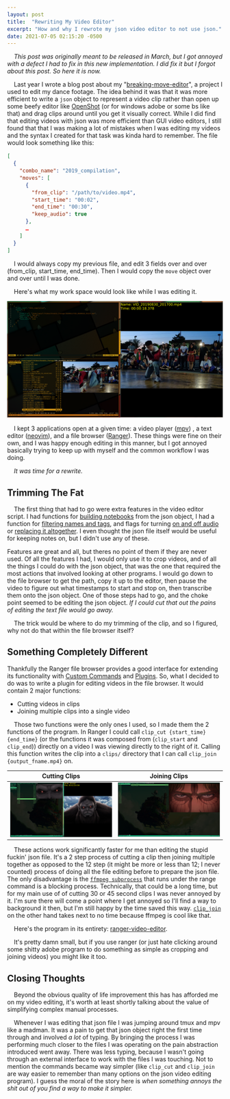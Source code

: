 ```yaml
---
layout: post
title:  "Rewriting My Video Editor"
excerpt: "How and why I rewrote my json video editor to not use json."
date: 2021-07-05 02:15:20 -0500
---
```


&nbsp;&nbsp;&nbsp;&nbsp;_This post was originally meant to be released in March, but I got annoyed with a defect I had to fix in this new implementation.
 I did fix it but I forgot about this post. So here it is now._

&nbsp;&nbsp;&nbsp;&nbsp;Last year I wrote a blog post about my "[breaking-move-editor](https://gitlab.com/Ragnyll/breaking_move_editor)", a project I used to edit my dance footage.
 The idea behind it was that it was more efficient to write a `json` object to represent a video clip rather than open up some beefy editor like [OpenShot](https://www.openshot.org/) (or for windows adobe or some bs like that) and drag clips around until you get it visually correct.
 While I did find that editing videos with json was more efficient than GUI video editors, I still found that that I was making a lot of mistakes when I was editing my videos and the syntax I created for that task was kinda hard to remember.
 The file would look something like this:

```json
[
  {
    "combo_name": "2019_compilation",
    "moves": [
      {
        "from_clip": "/path/to/video.mp4",
        "start_time": "00:02",
        "end_time": "00:30",
        "keep_audio": true
      },
      …
    ]
  }
]
```

&nbsp;&nbsp;&nbsp;&nbsp;I would always copy my previous file, and edit 3 fields over and over (from_clip, start_time, end_time).
 Then I would copy the `move` object over and over until I was done.

&nbsp;&nbsp;&nbsp;&nbsp;Here's what my work space would look like while I was editing it.

![old_workflow](/assets/2021-03-06-rewriting-my-video-editor/old_workflow.png)

&nbsp;&nbsp;&nbsp;&nbsp;I kept 3 applications open at a given time: a video player ([mpv](https://mpv.io/installation/)) , a text editor ([neovim](https://neovim.io/)), and a file browser ([Ranger](https://github.com/ranger/ranger)).
 These things were fine on their own, and I was happy enough editing in this manner, but I got annoyed basically trying to keep up with myself and the common workflow I was doing.

&nbsp;&nbsp;&nbsp;&nbsp;_It was time for a rewrite._

## Trimming The Fat
&nbsp;&nbsp;&nbsp;&nbsp;The first thing that had to go were extra features in the video editor script.
 I had functions for [building notebooks](https://gitlab.com/Ragnyll/breaking_move_editor/-/blob/3b9dccc4c8e8883126237420ebd4aef14d57ac8e/source/move_vid_builder.py#L130) from the json object, I had a function for [filtering names and tags](https://gitlab.com/Ragnyll/breaking_move_editor/-/blob/3b9dccc4c8e8883126237420ebd4aef14d57ac8e/source/move_vid_builder.py#L152), and flags for turning [on and off audio](https://gitlab.com/Ragnyll/breaking_move_editor/-/blob/3b9dccc4c8e8883126237420ebd4aef14d57ac8e/source/move_vid_builder.py#L34) or [replacing it altogether](https://gitlab.com/Ragnyll/breaking_move_editor/-/blob/3b9dccc4c8e8883126237420ebd4aef14d57ac8e/source/move_vid_builder.py#L80).
 I even thought the json file itself would be useful for keeping notes on, but I didn't use any of these.

 Features are great and all, but theres no point of them if they are never used.
 Of all the features I had, I would only use it to crop videos, and of all the things I could do with the json object, that was the one that required the most actions that involved looking at other programs.
 I would go down to the file browser to get the path, copy it up to the editor, then pause the video to figure out what timestamps to start and stop on, then transcribe them onto the json object.
 One of those steps had to go, and the choke point seemed to be editing the json object.
 _If I could cut that out the pains of editing the text file would go away._

&nbsp;&nbsp;&nbsp;&nbsp;The trick would be where to do my trimming of the clip, and so I figured, why not do that within the file browser itself?

## Something Completely Different
 Thankfully the Ranger file browser provides a good interface for extending its functionality with [Custom Commands](https://github.com/ranger/ranger/wiki/Custom-Commands) and [Plugins](https://github.com/ranger/ranger/wiki/Plugins).
 So, what I decided to do was to write a plugin for editing videos in the file browser.
 It would contain 2 major functions:
*  Cutting videos in clips
*  Joining multiple clips into a single video

&nbsp;&nbsp;&nbsp;&nbsp;Those two functions were the only ones I used, so I made them the 2 functions of the program.
 In Ranger I could call `clip_cut {start_time} {end_time}` (or the functions it was composed from (`clip_start` and `clip_end`)) directly on a video I was viewing directly to the right of it.
 Calling this function writes the clip into a `clips/` directory that I can call `clip_join {output_fname.mp4}` on.

Cutting Clips | Joining Clips
------------- | -------------
![cutting_clips](/assets/2021-03-06-rewriting-my-video-editor/cutting_clips.png) | ![joining clips](/assets/2021-03-06-rewriting-my-video-editor/joining_clips.png)

&nbsp;&nbsp;&nbsp;&nbsp;These actions work significantly faster for me than editing the stupid fuckin' json file. It's a 2 step process of cutting a clip then joining multiple together as opposed to the 12 step (it might be more or less than 12; I never counted) process of doing all the file editing before to prepare the json file.
 The only disadvantage is the [`ffmpeg subprocess`](https://gitlab.com/Ragnyll/ranger-video-editor/-/blob/544ba9bf2c57aa9fd691da10d8f973304fe2bd59/video_editor.py#L46-51) that runs under the range command is a blocking process.
 Technically, that could be a long time, but for my main use of of cutting 30 or 45 second clips I was never annoyed by it.
 I'm sure there will come a point where I get annoyed so I'll find a way to background it then, but I'm still happy by the time saved this way.
 [`clip_join`](https://gitlab.com/Ragnyll/ranger-video-editor/-/blob/544ba9bf2c57aa9fd691da10d8f973304fe2bd59/video_editor.py#L126) on the other hand takes next to no time because ffmpeg is cool like that.

&nbsp;&nbsp;&nbsp;&nbsp;Here's the program in its entirety: [ranger-video-editor](https://gitlab.com/Ragnyll/ranger-video-editor/-/tree/master).

&nbsp;&nbsp;&nbsp;&nbsp;It's pretty damn small, but if you use ranger (or just hate clicking around some shitty adobe program to do something as simple as cropping and joining videos) you might like it too.

## Closing Thoughts
&nbsp;&nbsp;&nbsp;&nbsp;Beyond the obvious quality of life improvement this has has afforded me on my video editing, it's worth at least shortly talking about the value of simplifying complex manual processes.

&nbsp;&nbsp;&nbsp;&nbsp;Whenever I was editing that json file I was jumping around tmux and mpv like a madman.
 It was a pain to get that json object right the first time through and involved _a lot_ of typing.
 By bringing the process I was performing much closer to the files I was operating on the pain abstraction introduced went away.
 There was less typing, because I wasn't going through an external interface to work with the files I was touching.
 Not to mention the commands became way simpler (like `clip_cut` and `clip_join` are way easier to remember than many options on the json video editing program).
 I guess the moral of the story here is _when something annoys the shit out of you find a way to make it simpler._
